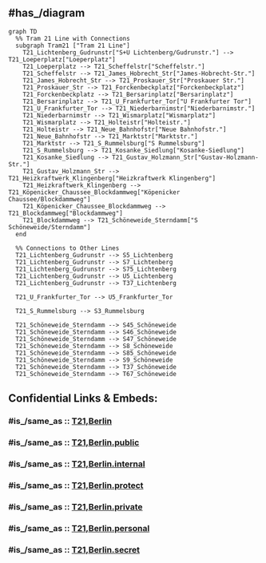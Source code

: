 
## #has_/diagram 


```mermaid
graph TD
  %% Tram 21 Line with Connections
  subgraph Tram21 ["Tram 21 Line"]
    T21_Lichtenberg_Gudrunstr["S+U Lichtenberg/Gudrunstr."] --> T21_Loeperplatz["Loeperplatz"]
    T21_Loeperplatz --> T21_Scheffelstr["Scheffelstr."]
    T21_Scheffelstr --> T21_James_Hobrecht_Str["James-Hobrecht-Str."]
    T21_James_Hobrecht_Str --> T21_Proskauer_Str["Proskauer Str."]
    T21_Proskauer_Str --> T21_Forckenbeckplatz["Forckenbeckplatz"]
    T21_Forckenbeckplatz --> T21_Bersarinplatz["Bersarinplatz"]
    T21_Bersarinplatz --> T21_U_Frankfurter_Tor["U Frankfurter Tor"]
    T21_U_Frankfurter_Tor --> T21_Niederbarnimstr["Niederbarnimstr."]
    T21_Niederbarnimstr --> T21_Wismarplatz["Wismarplatz"]
    T21_Wismarplatz --> T21_Holteistr["Holteistr."]
    T21_Holteistr --> T21_Neue_Bahnhofstr["Neue Bahnhofstr."]
    T21_Neue_Bahnhofstr --> T21_Marktstr["Marktstr."]
    T21_Marktstr --> T21_S_Rummelsburg["S Rummelsburg"]
    T21_S_Rummelsburg --> T21_Kosanke_Siedlung["Kosanke-Siedlung"]
    T21_Kosanke_Siedlung --> T21_Gustav_Holzmann_Str["Gustav-Holzmann-Str."]
    T21_Gustav_Holzmann_Str --> T21_Heizkraftwerk_Klingenberg["Heizkraftwerk Klingenberg"]
    T21_Heizkraftwerk_Klingenberg --> T21_Köpenicker_Chaussee_Blockdammweg["Köpenicker Chaussee/Blockdammweg"]
    T21_Köpenicker_Chaussee_Blockdammweg --> T21_Blockdammweg["Blockdammweg"]
    T21_Blockdammweg --> T21_Schöneweide_Sterndamm["S Schöneweide/Sterndamm"]
  end

  %% Connections to Other Lines
  T21_Lichtenberg_Gudrunstr --> S5_Lichtenberg
  T21_Lichtenberg_Gudrunstr --> S7_Lichtenberg
  T21_Lichtenberg_Gudrunstr --> S75_Lichtenberg
  T21_Lichtenberg_Gudrunstr --> U5_Lichtenberg
  T21_Lichtenberg_Gudrunstr --> T37_Lichtenberg

  T21_U_Frankfurter_Tor --> U5_Frankfurter_Tor

  T21_S_Rummelsburg --> S3_Rummelsburg

  T21_Schöneweide_Sterndamm --> S45_Schöneweide
  T21_Schöneweide_Sterndamm --> S46_Schöneweide
  T21_Schöneweide_Sterndamm --> S47_Schöneweide
  T21_Schöneweide_Sterndamm --> S8_Schöneweide
  T21_Schöneweide_Sterndamm --> S85_Schöneweide
  T21_Schöneweide_Sterndamm --> S9_Schöneweide
  T21_Schöneweide_Sterndamm --> T37_Schöneweide
  T21_Schöneweide_Sterndamm --> T67_Schöneweide

```


## Confidential Links & Embeds: 

### #is_/same_as :: [T21,Berlin](T21,Berlin.md) 

### #is_/same_as :: [T21,Berlin.public](/_public/Earth/Continent/Europe/Europe~Central/Germany/Germany~West/State~Berlin/cities~Berlin/cities~Berlin/Berlin-city/Tram,Berlin/T21,Berlin.public.md) 

### #is_/same_as :: [T21,Berlin.internal](/_internal/Earth/Continent/Europe/Europe~Central/Germany/Germany~West/State~Berlin/cities~Berlin/cities~Berlin/Berlin-city/Tram,Berlin/T21,Berlin.internal.md) 

### #is_/same_as :: [T21,Berlin.protect](/_protect/Earth/Continent/Europe/Europe~Central/Germany/Germany~West/State~Berlin/cities~Berlin/cities~Berlin/Berlin-city/Tram,Berlin/T21,Berlin.protect.md) 

### #is_/same_as :: [T21,Berlin.private](/_private/Earth/Continent/Europe/Europe~Central/Germany/Germany~West/State~Berlin/cities~Berlin/cities~Berlin/Berlin-city/Tram,Berlin/T21,Berlin.private.md) 

### #is_/same_as :: [T21,Berlin.personal](/_personal/Earth/Continent/Europe/Europe~Central/Germany/Germany~West/State~Berlin/cities~Berlin/cities~Berlin/Berlin-city/Tram,Berlin/T21,Berlin.personal.md) 

### #is_/same_as :: [T21,Berlin.secret](/_secret/Earth/Continent/Europe/Europe~Central/Germany/Germany~West/State~Berlin/cities~Berlin/cities~Berlin/Berlin-city/Tram,Berlin/T21,Berlin.secret.md)

